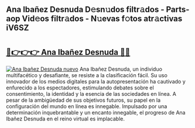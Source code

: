 ## Ana Ibañez Desnuda D𝚎sn𝚞dos filtr𝚊dos - Parts-aop Vid𝚎os filtr𝚊dos - N𝚞evas f𝚘tos atr𝚊ctivas iV6SZ

# <h2><a href="http://mb485o.tromn.icu/?c=Ana+Iba%c3%b1ez+Desnuda">🔗👉👉👉 Ana Ibañez Desnuda 🔗🔗</a></h2>

[![Ana Ibañez Desnuda nuevo](https://i.imgur.com/pEAQMta.gif)](http://mb485o.tromn.icu/?c=Ana+Iba%c3%b1ez+Desnuda)
Ana Ibañez Desnuda, un individuo multifacético y desafiante, se resiste a la clasificación fácil. Su uso innovador de los medios digitales para la autopresentación ha cautivado y enfurecido a los espectadores, estimulando debates sobre el consentimiento, la identidad y la esencia de las sociedades en línea. A pesar de la ambigüedad de sus objetivos futuros, su papel en la configuración del mundo en línea es innegable. Impulsado por una determinación inquebrantable y un encanto innegable, el progreso de Ana Ibañez Desnuda en el reino virtual es implacable.
